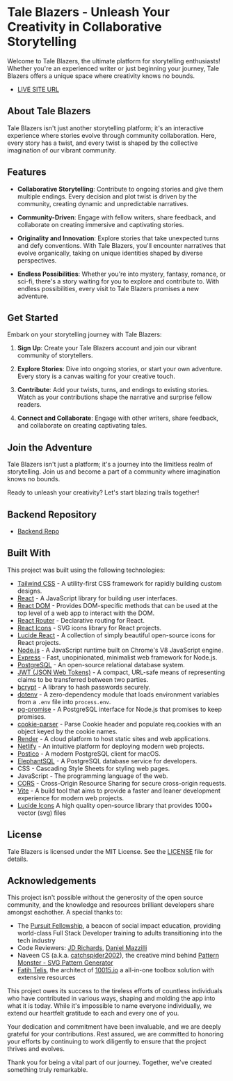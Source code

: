 # Tale Blazers - Unleash Your Creativity in Collaborative Storytelling

Welcome to Tale Blazers, the ultimate platform for storytelling enthusiasts! Whether you're an experienced writer or just beginning your journey, Tale Blazers offers a unique space where creativity knows no bounds.

- [LIVE SITE URL](https://taleblazers.netlify.app/)

## About Tale Blazers

Tale Blazers isn't just another storytelling platform; it's an interactive experience where stories evolve through community collaboration. Here, every story has a twist, and every twist is shaped by the collective imagination of our vibrant community.

## Features

- **Collaborative Storytelling**: Contribute to ongoing stories and give them multiple endings. Every decision and plot twist is driven by the community, creating dynamic and unpredictable narratives.
- **Community-Driven**: Engage with fellow writers, share feedback, and collaborate on creating immersive and captivating stories.

- **Originality and Innovation**: Explore stories that take unexpected turns and defy conventions. With Tale Blazers, you'll encounter narratives that evolve organically, taking on unique identities shaped by diverse perspectives.

- **Endless Possibilities**: Whether you're into mystery, fantasy, romance, or sci-fi, there's a story waiting for you to explore and contribute to. With endless possibilities, every visit to Tale Blazers promises a new adventure.

## Get Started

Embark on your storytelling journey with Tale Blazers:

1. **Sign Up**: Create your Tale Blazers account and join our vibrant community of storytellers.

2. **Explore Stories**: Dive into ongoing stories, or start your own adventure. Every story is a canvas waiting for your creative touch.

3. **Contribute**: Add your twists, turns, and endings to existing stories. Watch as your contributions shape the narrative and surprise fellow readers.

4. **Connect and Collaborate**: Engage with other writers, share feedback, and collaborate on creating captivating tales.

## Join the Adventure

Tale Blazers isn't just a platform; it's a journey into the limitless realm of storytelling. Join us and become a part of a community where imagination knows no bounds.

Ready to unleash your creativity? Let's start blazing trails together!

## Backend Repository

- [Backend Repo](https://github.com/Alex-de-code/tale-blazers-backend-jwt-auth)

## Built With

This project was built using the following technologies:

- [Tailwind CSS](https://tailwindcss.com/) - A utility-first CSS framework for rapidly building custom designs.
- [React](https://reactjs.org/) - A JavaScript library for building user interfaces.
- [React DOM](https://reactjs.org/docs/react-dom.html) - Provides DOM-specific methods that can be used at the top level of a web app to interact with the DOM.
- [React Router](https://reactrouter.com/) - Declarative routing for React.
- [React Icons](https://react-icons.github.io/react-icons/) - SVG icons library for React projects.
- [Lucide React](https://lucide.dev/) - A collection of simply beautiful open-source icons for React projects.
- [Node.js](https://nodejs.org/) - A JavaScript runtime built on Chrome's V8 JavaScript engine.
- [Express](https://expressjs.com/) - Fast, unopinionated, minimalist web framework for Node.js.
- [PostgreSQL](https://www.postgresql.org/) - An open-source relational database system.
- [JWT (JSON Web Tokens)](https://jwt.io/) - A compact, URL-safe means of representing claims to be transferred between two parties.
- [bcrypt](https://www.npmjs.com/package/bcrypt) - A library to hash passwords securely.
- [dotenv](https://www.npmjs.com/package/dotenv) - A zero-dependency module that loads environment variables from a `.env` file into `process.env`.
- [pg-promise](https://www.npmjs.com/package/pg-promise) - A PostgreSQL interface for Node.js that promises to keep promises.
- [cookie-parser](https://www.npmjs.com/package/cookie-parser) - Parse Cookie header and populate req.cookies with an object keyed by the cookie names.
- [Render](https://render.com/) - A cloud platform to host static sites and web applications.
- [Netlify](https://www.netlify.com/) - An intuitive platform for deploying modern web projects.
- [Postico](https://eggerapps.at/postico/) - A modern PostgreSQL client for macOS.
- [ElephantSQL](https://www.elephantsql.com/) - A PostgreSQL database service for developers.
- CSS - Cascading Style Sheets for styling web pages.
- JavaScript - The programming language of the web.
- [CORS](https://developer.mozilla.org/en-US/docs/Web/HTTP/CORS) - Cross-Origin Resource Sharing for secure cross-origin requests.
- [Vite](https://vitejs.dev/) - A build tool that aims to provide a faster and leaner development experience for modern web projects.
- [Lucide Icons](https://lucide.dev/) A high quality open-source library that provides 1000+ vector (svg) files

## License

Tale Blazers is licensed under the MIT License. See the [LICENSE](https://opensource.org/licenses/MIT) file for details.

## Acknowledgements

This project isn't possible without the generosity of the open source community, and the knowledge and resources brilliant developers share amongst eachother. A special thanks to:

- The [Pursuit Fellowship](https://www.pursuit.org/fellowship), a beacon of social impact education, providing world-class Full Stack Developer training to adults transitioning into the tech industry
- Code Reviewers: [JD Richards](https://github.com/jdrichards-pursuit?tab=overview&from=2024-04-01&to=2024-04-19), [Daniel Mazzilli](https://github.com/Daniel-Mazzilli)
- Naveen CS (a.k.a. [catchspider2002](https://github.com/catchspider2002)), the creative mind behind [Pattern Monster - SVG Pattern Generator](https://github.com/catchspider2002/svelte-svg-patterns)
- [Fatih Telis](https://github.com/fatihtelis), the architect of [10015.io](https://10015.io/) a all-in-one toolbox solution with extensive resources

This project owes its success to the tireless efforts of countless individuals who have contributed in various ways, shaping and molding the app into what it is today. While it's impossible to name everyone individually, we extend our heartfelt gratitude to each and every one of you.

Your dedication and commitment have been invaluable, and we are deeply grateful for your contributions. Rest assured, we are committed to honoring your efforts by continuing to work diligently to ensure that the project thrives and evolves.

Thank you for being a vital part of our journey. Together, we've created something truly remarkable.
